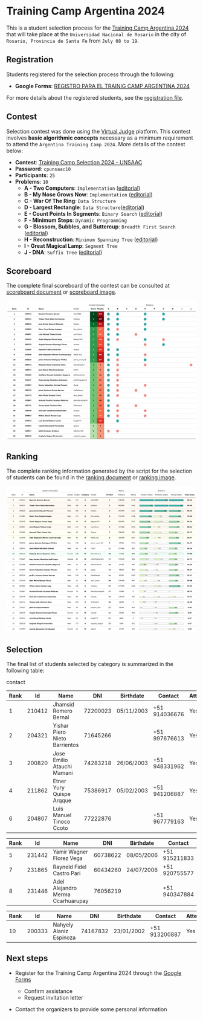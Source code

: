 # Training Camp Argentina 2024

This is a student selection process for the [Training Camp Argentina 2024](https://www.pc-arg.com/tc-arg/more_info) that will take place at the `Universidad Nacional de Rosario` in the city of `Rosario, Provincia de Santa Fe` from `July 08 to 19`.

## Registration

Students registered for the selection process through the following:

- **Google Forms**: [REGISTRO PARA EL TRAINIG CAMP ARGENTINA 2024](https://docs.google.com/forms/d/1DBvFgVbH2CUVbbrm9XBCr9KXbFA4eMBG2294ybBhEmk/edit#responses)

For more details about the registered students, see the [registration file](registered.csv).

## Contest

Selection contest was done using the [Virtual Judge](https://vjudge.net/) platform. This contest involves **basic algorithmic concepts** necessary as a minimum requirement to attend the `Argentina Training Camp 2024`. More details of the contest below:

- **Contest**: [Training Camp Selection 2024 - UNSAAC](https://vjudge.net/contest/627547)
- **Password**: `cpunsaac10`
- **Participants**: `25`
- **Problems**: `10`
  - **A - Two Computers**: `Implementation` ([editorial](https://github.com/lightoj-dev/problem-tutorials/blob/main/1001/en.md))
  - **B - My Nose Grows Now**: `Implementation` ([editorial](https://github.com/lightoj-dev/problem-tutorials/blob/main/1241/en.md))
  - **C - War Of The Ring**: `Data Structure`
  - **D - Largest Rectangle**: `Data Structure`([editorial](https://github.com/lightoj-dev/problem-tutorials/blob/main/1083/en.md))
  - **E - Count Points In Segments**: `Binary Search` ([editorial](https://github.com/lightoj-dev/problem-tutorials/blob/main/1088/en.md))
  - **F - Minimum Steps**: `Dynamic Programming`
  - **G - Blossom, Bubbles, and Buttercup**: `Breadth First Search` ([editorial](https://github.com/lightoj-dev/problem-tutorials/blob/main/1238/en.md))
  - **H - Reconstruction**: `Minimum Spanning Tree` ([editorial](https://github.com/lightoj-dev/problem-tutorials/blob/main/1041/en.md))
  - **I - Great Magical Lamp**: `Segment Tree`
  - **J - DNA**: `Suffix Tree` ([editorial](https://github.com/lightoj-dev/problem-tutorials/blob/main/1224/en.md))

## Scoreboard

The complete final scoreboard of the contest can be consulted at [scoreboard document](../../../scoreboard/selection/training-camp-argentina-2024/scoreboard.csv) or [scoreboard image](../../../scoreboard/selection/training-camp-argentina-2024/scoreboard.png).

![Alt text](../../../scoreboard/selection/training-camp-argentina-2024/scoreboard.png)

## Ranking

The complete ranking information generated by the script for the selection of students can be found in the [ranking document](ranking.csv) or [ranking image](ranking.png).

![Alt text](ranking.png)

## Selection

The final list of students selected by category is summarized in the following table:


contact

| Rank | Id | Name | DNI | Birthdate | Contact | Attend |
| - | - | - | - | - | - | - |
| 1 | 210412 | Jhamsid Romero Bernal | 72200023 | 05/11/2003 | +51 914036676 | Yes |
| 2 | 204321 | Yishar Piero Nieto Barrientos | 71645266 | | +51 997676613 | Yes |
| 3 | 200820 | Jose Emilio Atauchi Mamani | 74283218 | 26/06/2003 | +51 948331962 | Yes |
| 4 | 211862 | Etner Yury Quispe Arqque | 75386917 | 05/02/2003 | +51 941206887 | Yes |
| 6 | 204807 | Luis Manuel Tinoco Ccoto | 77222876 | | +51 967779163 | Yes |

| Rank | Id | Name | DNI | Birthdate | Contact | Attend |
| - | - | - | - | - | - | - |
| 5 | 231442 | Yamir Wagner Florez Vega | 60738622 | 08/05/2006| +51 915211833 | Yes |
| 7 | 231865 | Rayneld Fidel Castro Pari | 60434260 | 24/07/2006 | +51 920755577 | Yes |
| 8 | 231446 | Adel Alejandro Merma Ccarhuarupay | 76056219 | | +51 940347884 | Yes |

| Rank | Id | Name | DNI | Birthdate | Contact | Attend |
| - | - | - | - | - | - | - |
| 10 | 200333 | Nahyely Alaniz Espinoza | 74167832| 23/01/2002 | +51 913200887 | Yes |


## Next steps
- Register for the Training Camp Argentina 2024 through the [Google Forms](https://docs.google.com/forms/d/e/1FAIpQLSdLZTFTqlv4tptvv-tZQtWJkfWPlHRk6thsUQUUmtC8Hm4lDw/viewform)
  - Confirm assistance
  - Request invitation letter

- Contact the organizers to provide some personal information
